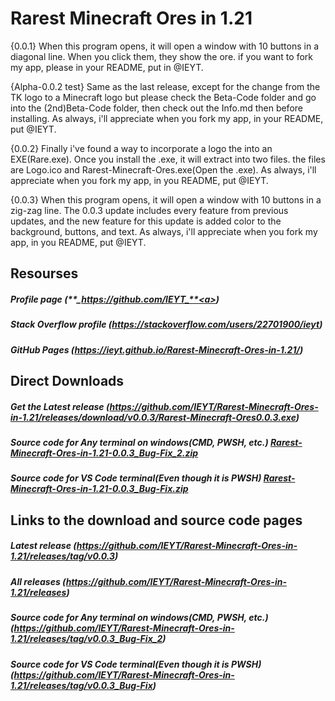 # Rarest Minecraft Ores in 1.21
{0.0.1} When this program opens, it will open a window with 10 buttons in a diagonal line. When you click them, they show the ore. if you want to fork my app, please in your README, put in @IEYT.

{Alpha-0.0.2 test} Same as the last release, except for the change from the TK logo to a Minecraft logo but please check the Beta-Code folder and go into the (2nd)Beta-Code folder, then check out the Info.md then before installing. As always, i'll appreciate when you fork my app, in your README, put @IEYT.

{0.0.2} Finally i've found a way to incorporate a logo the into an EXE(Rare.exe). Once you install the .exe, it will extract into two files. the files are Logo.ico and Rarest-Minecraft-Ores.exe(Open the .exe). As always, i'll appreciate when you fork my app, in you README, put @IEYT.

{0.0.3} When this program opens, it will open a window with 10 buttons in a zig-zag line. The 0.0.3 update includes every feature from previous updates, and the new feature for this update is added color to the background, buttons, and text. As always, i'll appreciate when you fork my app, in you README, put @IEYT.

## Resourses 
##### Profile page (<a>**_https://github.com/IEYT_**<a>)
##### Stack Overflow profile (**_https://stackoverflow.com/users/22701900/ieyt_**)
##### GitHub Pages (_https://ieyt.github.io/Rarest-Minecraft-Ores-in-1.21/_)

## Direct Downloads 
##### Get the Latest release (_https://github.com/IEYT/Rarest-Minecraft-Ores-in-1.21/releases/download/v0.0.3/Rarest-Minecraft-Ores0.0.3.exe_)
##### Source code for Any terminal on windows(CMD, PWSH, etc.) [Rarest-Minecraft-Ores-in-1.21-0.0.3_Bug-Fix_2.zip](https://github.com/user-attachments/files/16489650/Rarest-Minecraft-Ores-in-1.21-0.0.3_Bug-Fix_2.zip)
##### Source code for VS Code terminal(Even though it is PWSH) [Rarest-Minecraft-Ores-in-1.21-0.0.3_Bug-Fix.zip](https://github.com/user-attachments/files/16489680/Rarest-Minecraft-Ores-in-1.21-0.0.3_Bug-Fix.zip)
## Links to the download and source code pages
##### Latest release (_https://github.com/IEYT/Rarest-Minecraft-Ores-in-1.21/releases/tag/v0.0.3_) 
##### All releases (_https://github.com/IEYT/Rarest-Minecraft-Ores-in-1.21/releases_)
##### Source code for Any terminal on windows(CMD, PWSH, etc.) (_https://github.com/IEYT/Rarest-Minecraft-Ores-in-1.21/releases/tag/v0.0.3_Bug-Fix_2_)
##### Source code for VS Code terminal(Even though it is PWSH) (_https://github.com/IEYT/Rarest-Minecraft-Ores-in-1.21/releases/tag/v0.0.3_Bug-Fix_)
